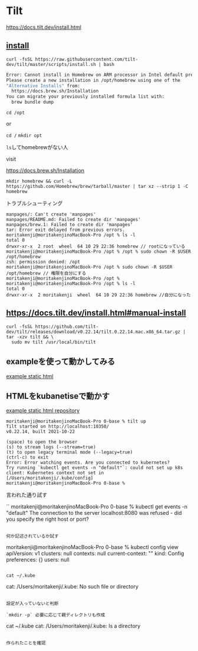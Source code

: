 # Tilt

https://docs.tilt.dev/install.html


## [install](https://docs.tilt.dev/install.html#macos)

`curl -fsSL https://raw.githubusercontent.com/tilt-dev/tilt/master/scripts/install.sh | bash`


```sh
Error: Cannot install in Homebrew on ARM processor in Intel default prefix (/usr/local)!
Please create a new installation in /opt/homebrew using one of the
"Alternative Installs" from:
  https://docs.brew.sh/Installation
You can migrate your previously installed formula list with:
  brew bundle dump
```

 `cd /opt`

 or

`cd /`
`mkdir opt`

`ls`してhomebrewがない人

visit

https://docs.brew.sh/Installation

`mkdir homebrew && curl -L https://github.com/Homebrew/brew/tarball/master | tar xz --strip 1 -C homebrew`


トラブルシューティング

```
manpages/: Can't create 'manpages'
manpages/README.md: Failed to create dir 'manpages'
manpages/brew.1: Failed to create dir 'manpages'
tar: Error exit delayed from previous errors.
moritakenji@moritakenjinoMacBook-Pro /opt % ls -l
total 0
drwxr-xr-x  2 root  wheel  64 10 29 22:36 homebrew // rootになっている
moritakenji@moritakenjinoMacBook-Pro /opt % /opt % sudo chown -R $USER /opt/homebrew
zsh: permission denied: /opt
moritakenji@moritakenjinoMacBook-Pro /opt % sudo chown -R $USER /opt/homebrew // 権限を自分にする
moritakenji@moritakenjinoMacBook-Pro /opt %
moritakenji@moritakenjinoMacBook-Pro /opt % ls -l
total 0
drwxr-xr-x  2 moritakenji  wheel  64 10 29 22:36 homebrew //自分になった
```


## https://docs.tilt.dev/install.html#manual-install

```
curl -fsSL https://github.com/tilt-dev/tilt/releases/download/v0.22.14/tilt.0.22.14.mac.x86_64.tar.gz | tar -xzv tilt && \
  sudo mv tilt /usr/local/bin/tilt
```

## exampleを使って動かしてみる

[example static html](https://docs.tilt.dev/example_static_html.html)

## HTMLをkubanetiseで動かす

[example static html repository](https://github.com/tilt-dev/tilt-example-html)



```
moritakenji@moritakenjinoMacBook-Pro 0-base % tilt up
Tilt started on http://localhost:10350/
v0.22.14, built 2021-10-22

(space) to open the browser
(s) to stream logs (--stream=true)
(t) to open legacy terminal mode (--legacy=true)
(ctrl-c) to exit
Error: Error watching events. Are you connected to kubernetes?
Try running `kubectl get events -n "default"`: could not set up k8s client: Kubernetes context not set in [/Users/moritakenji/.kube/config]
moritakenji@moritakenjinoMacBook-Pro 0-base %
```

言われた通り試す

``
moritakenji@moritakenjinoMacBook-Pro 0-base % kubectl get events -n "default"
The connection to the server localhost:8080 was refused - did you specify the right host or port?
```

何か記述されているか試す

```
moritakenji@moritakenjinoMacBook-Pro 0-base % kubectl config view
apiVersion: v1
clusters: null
contexts: null
current-context: ""
kind: Config
preferences: {}
users: null
```

cat ~/.kube

```
cat: /Users/moritakenji/.kube: No such file or directory
```

設定が入っていないと判断

`mkdir -p` 必要に応じて親ディレクトリも作成

```
 cat ~/.kube
cat: /Users/moritakenji/.kube: Is a directory
```

作られたことを確認



